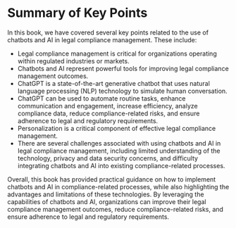 Summary of Key Points
=================================

In this book, we have covered several key points related to the use of chatbots and AI in legal compliance management. These include:

* Legal compliance management is critical for organizations operating within regulated industries or markets.
* Chatbots and AI represent powerful tools for improving legal compliance management outcomes.
* ChatGPT is a state-of-the-art generative chatbot that uses natural language processing (NLP) technology to simulate human conversation.
* ChatGPT can be used to automate routine tasks, enhance communication and engagement, increase efficiency, analyze compliance data, reduce compliance-related risks, and ensure adherence to legal and regulatory requirements.
* Personalization is a critical component of effective legal compliance management.
* There are several challenges associated with using chatbots and AI in legal compliance management, including limited understanding of the technology, privacy and data security concerns, and difficulty integrating chatbots and AI into existing compliance-related processes.

Overall, this book has provided practical guidance on how to implement chatbots and AI in compliance-related processes, while also highlighting the advantages and limitations of these technologies. By leveraging the capabilities of chatbots and AI, organizations can improve their legal compliance management outcomes, reduce compliance-related risks, and ensure adherence to legal and regulatory requirements.
